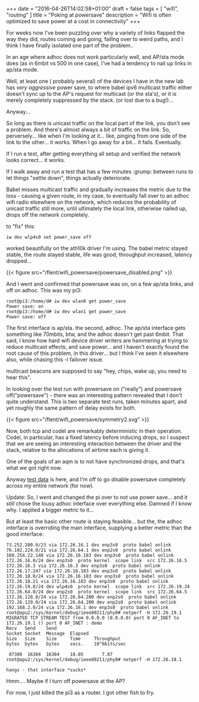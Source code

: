 +++
date = "2016-04-26T14:02:58+01:00"
draft = false
tags = [ "wifi", "routing" ]
title = "Poking at powersave"
description = "Wifi is often optimized to save power at a cost in connectivity"
+++

For weeks now I've been puzzling over why a variety of links flapped the way they did, routes coming and going, failing over to weird paths, and I think I have finally isolated one part of the problem..

In an age where adhoc does not work particularly well, and AP/sta mode does (as in 6mbit vs 500 in one case), I've had a tendency to nail up links in ap/sta mode. 

Well, at least one ( probably several) of the devices I have in the new lab has *very aggressive* power save, to where babel ipv6 multicast traffic either doesn't sync up to the AP's request for multicast (or the sta's), or it is merely completely suppressed by the stack. (or lost due to a bug!)...

Anyway...

So long as there is unicast traffic on the local part of the link, you don't see a problem. And there's almost always a bit of traffic on the link. So, perversely... like when I'm looking at it... like, pinging from one side of the link to the other... it works. When I go away for a bit... it fails. Eventually. 

If I run a test, after getting everything all setup and verified the network looks correct... it works. 

If I walk away and run a test that has a few minutes :grump: between runs to let things "settle down", things actually deteriorate. 

Babel misses multicast traffic and gradually increases the metric due to the loss - causing a given route, in my case, to eventually fall over to an adhoc wifi radio elsewhere on the network, which reduces the probability of unicast traffic still more, until ultimately the local link, otherwise nailed up, drops off the network completely.

to "fix" this:

```
iw dev wlp4s0 set power_save off
```

worked beautifully on the ath10k driver I'm using. The babel metric stayed stable, the route stayed stable, life was good, throughput increased, latency dropped...

{{< figure src="/flent/wifi_powersave/powersave_disabled.png" >}}

And I went and confirmed that powersave was on, on a few ap/sta links, 
and off on adhoc. This was my pi3:

```
root@pi3:/home/d# iw dev wlan0 get power_save
Power save: on
root@pi3:/home/d# iw dev wlan1 get power_save
Power save: off
```

The first interface is ap/sta. the second, adhoc. The ap/sta interface
gets something like 70mbits, btw, and the adhoc doesn't get past 6mbit.
That said, I know how hard wifi device driver writers are hammering at trying to reduce multicast effects, and save power... and I haven't exactly found the root cause of this problem, in this driver... but I think I've seen it elsewhere also, while chasing this -l failover issue.

multicast beacons are supposed to say "hey, chips, wake up, you need to hear this".

In looking over the test run with powersave on ("really") and powersave off("powersave") - there was an interesting pattern revealed that I don't quite 
understand. This is two separate test runs, taken minutes apart, and yet
roughly the same pattern of delay exists for both.

{{< figure src="/flent/wifi_powersave/symmetry2.svg" >}}

Now, both tcp and codel are remarkably deterministic in their operation.
Codel, in particular, has a fixed latency before inducing drops, so I suspect
that we are seeing an interesting interaction between the driver and 
the stack, relative to the allocations of airtime each is giving it.

One of the goals of an aqm is to not have synchronized drops,
and that's what we got right now.

Anyway [test data](/flent/wifi_powersave/) is here, and I'm off to go
disable powersave completely across my entire network (for now).

Update: So, I went and changed the pi over to not use power save...
and it *still* chose the lousy adhoc interface over everything else.
Damned if I know why. I applied a bigger metric to it...

But at least the basic other route is staying feasible... but the, 
the adhoc interface is overriding the main interface, supplying
a better metric than the good interface:

```
73.252.200.0/23 via 172.26.16.1 dev enp3s0  proto babel onlink 
76.102.224.0/21 via 172.26.64.1 dev enp2s0  proto babel onlink 
169.254.22.140 via 172.26.16.183 dev enp3s0  proto babel onlink 
172.26.16.0/24 dev enp3s0  proto kernel  scope link  src 172.26.16.5 
172.26.16.3 via 172.26.16.3 dev enp3s0  proto babel onlink 
172.26.17.247 via 172.26.16.183 dev enp3s0  proto babel onlink 
172.26.18.0/24 via 172.26.16.183 dev enp3s0  proto babel onlink 
172.26.18.21 via 172.26.16.183 dev enp3s0  proto babel onlink 
172.26.19.0/24 dev wlp4s0  proto kernel  scope link  src 172.26.19.24 
172.26.64.0/24 dev enp2s0  proto kernel  scope link  src 172.26.64.5 
172.26.128.0/24 via 172.26.64.200 dev enp2s0  proto babel onlink 
172.26.129.0/24 via 172.26.64.200 dev enp2s0  proto babel onlink 
192.168.2.0/24 via 172.26.16.1 dev enp3s0  proto babel onlink 
root@apu2:/sys/kernel/debug/ieee80211/phy0# netperf -H 172.26.19.1
MIGRATED TCP STREAM TEST from 0.0.0.0 (0.0.0.0) port 0 AF_INET to 172.26.19.1 () port 0 AF_INET : demo
Recv   Send    Send                          
Socket Socket  Message  Elapsed              
Size   Size    Size     Time     Throughput  
bytes  bytes   bytes    secs.    10^6bits/sec  

 87380  16384  16384    10.05       7.87   
root@apu2:/sys/kernel/debug/ieee80211/phy0# netperf -H 172.26.18.1

hangs - that interface *sucks*
```

Hmm.... Maybe if I turn off powersave at the AP? 

For now, I just killed the pi3 as a router. I got other fish to fry.
